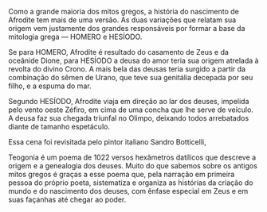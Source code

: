 Como a grande maioria dos mitos gregos, a história do nascimento de Afrodite
tem mais de uma versão. As duas variações que relatam sua origem vem
justamente dos grandes responsáveis por formar a base da mitologia grega —
HOMERO e HESÍODO.

Se para HOMERO, Afrodite é resultado do casamento de Zeus e da oceânide
Dione, para HESÍODO a deusa do amor teria sua origem atrelada à revolta
do divino Crono. A mais bela das deusas teria surgido a partir da combinação
do sêmen de Urano, que teve sua genitália decepada por seu filho, e a espuma
do mar.

Segundo HESÍODO, Afrodite viaja em direção ao lar dos deuses, impelida
pelo vento oeste Zéfiro, em cima de uma concha que lhe serve de veículo. A
deusa faz sua chegada triunfal no Olimpo, deixando todos arrebatados diante
de tamanho espetáculo.

Essa cena foi revisitada pelo pintor italiano Sandro Botticelli,

Teogonia é um poema de 1022 versos hexâmetros datílicos que descreve a
origem e a genealogia dos deuses. Muito do que sabemos sobre os antigos mitos
gregos é graças a esse poema que, pela narração em primeira pessoa do próprio
poeta, sistematiza e organiza as histórias da criação do mundo e do nascimento
dos deuses, com ênfase especial em Zeus e em suas façanhas até chegar ao
poder.

